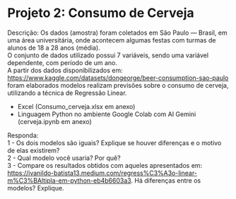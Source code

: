 # Projeto 2: Consumo de Cerveja

Descrição:
Os dados (amostra) foram coletados em São Paulo — Brasil, em uma área universitária, onde acontecem algumas festas com turmas de alunos de 18 a 28 anos (média).   
O conjunto de dados utilizado  possui 7 variáveis, sendo uma variável dependente, com período de um ano.   
A partir dos dados disponibilizados em:  https://www.kaggle.com/datasets/dongeorge/beer-consumption-sao-paulo foram elaborados modelos realizam previsões sobre o consumo de cerveja, utilizando a técnica de Regressão Linear.

   * Excel (Consumo_cerveja.xlsx em anexo)
   * Linguagem Python no ambiente Google Colab com AI Gemini (cerveja.ipynb em anexo)
     
Responda:   
1 - Os dois modelos são iguais? Explique se houver diferenças e o motivo de elas existirem?   
2 - Qual modelo você usaria? Por quê?   
3 - Compare os resultados obtidos com aqueles apresentados em:   
https://ivanildo-batista13.medium.com/regress%C3%A3o-linear-m%C3%BAltipla-em-python-eb4b6603a3. Há diferenças entre os modelos? Explique.
